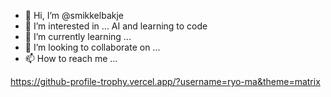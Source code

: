 - 👋 Hi, I’m @smikkelbakje
- 👀 I’m interested in ... AI and learning to code
- 🌱 I’m currently learning ...
- 💞️ I’m looking to collaborate on ...
- 📫 How to reach me ... 

<!---
smikkelbakje/smikkelbakje is a ✨ special ✨ repository because its `README.md` (this file) appears on your GitHub profile.
You can click the Preview link to take a look at your changes.
--->
https://github-profile-trophy.vercel.app/?username=ryo-ma&theme=matrix

